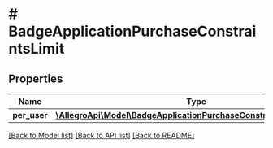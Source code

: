 # # BadgeApplicationPurchaseConstraintsLimit

## Properties

Name | Type | Description | Notes
------------ | ------------- | ------------- | -------------
**per_user** | [**\AllegroApi\Model\BadgeApplicationPurchaseConstraintsLimitPerUser**](BadgeApplicationPurchaseConstraintsLimitPerUser.md) |  | [optional]

[[Back to Model list]](../../README.md#models) [[Back to API list]](../../README.md#endpoints) [[Back to README]](../../README.md)
